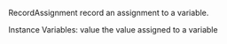 RecordAssignment record an assignment to a variable.

Instance Variables:
	value	<Object>	the value assigned to a variable

